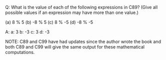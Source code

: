 Q: What is the value of each of the following expressions in C89? (Give all
possible values if an expression may have more than one value.)

(a) 8 % 5
(b) -8 % 5
(c) 8 % -5
(d) -8 % -5

A:
a: 3
b: -3
c: 3
d: -3

NOTE: C89 and C99 have had updates since the author wrote the book and both C89
and C99 will give the same output for these mathematical computations.
